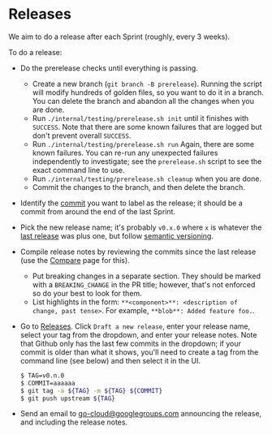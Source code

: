 # Releases

We aim to do a release after each Sprint (roughly, every 3 weeks).

To do a release:

-   Do the prerelease checks until everything is passing.
    -   Create a new branch (`git branch -B prerelease`). Running the script
        will modify hundreds of golden files, so you want to do it in a branch.
        You can delete the branch and abandon all the changes when you are done.
    -   Run `./internal/testing/prerelease.sh init` until it finishes with
        `SUCCESS`. Note that there are some known failures that are logged but
        don't prevent overall `SUCCESS`.
    -   Run `./internal/testing/prerelease.sh run` Again, there are some known
        failures. You can re-run any unexpected failures independently to
        investigate; see the `prerelease.sh` script to see the exact command
        line to use.
    -   Run `./internal/testing/prerelease.sh cleanup` when you are done.
    -   Commit the changes to the branch, and then delete the branch.
-   Identify the [commit](https://github.com/google/go-cloud/commits/master) you
    want to label as the release; it should be a commit from around the end of
    the last Sprint.
-   Pick the new release name; it's probably `v0.x.0` where `x` is whatever the
    [last release](https://github.com/google/go-cloud/releases/latest) was plus
    one, but follow [semantic versioning](https://semver.org/).
-   Compile release notes by reviewing the commits since the last release (use
    the [Compare](https://github.com/google/go-cloud/compare/v0.1.1...v0.2.0)
    page for this).
    -   Put breaking changes in a separate section. They should be marked with a
        `BREAKING_CHANGE` in the PR title; however, that's not enforced so do
        your best to look for them.
    -   List highlights in the form: `**<component>**: <description of change,
        past tense>`. For example, `**blob**: Added feature foo.`.
-   Go to [Releases](https://github.com/google/go-cloud/releases). Click `Draft
    a new release`, enter your release name, select your tag from the dropdown,
    and enter your release notes. Note that Github only has the last few commits
    in the dropdown; if your commit is older than what it shows, you'll need to
    create a tag from the command line (see below) and then select it in the UI.

    ```bash
    $ TAG=v0.n.0
    $ COMMIT=aaaaaa
    $ git tag -a ${TAG} -m ${TAG} ${COMMIT}
    $ git push upstream ${TAG}
    ```

-   Send an email to
    [go-cloud@googlegroups.com](https://groups.google.com/forum/#!forum/go-cloud)
    announcing the release, and including the release notes.
